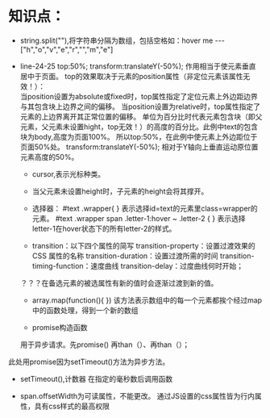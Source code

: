 # 知识点：
* string.split(""),将字符串分隔为数组，包括空格如：hover me ---["h","o","v","e","r","","m","e"]
* line-24-25
    top:50%;
    transform:translateY(-50%);
   作用相当于使元素垂直居中于页面。
   top的效果取决于元素的position属性（非定位元素该属性无效！）：   
   当position设置为absolute或fixed时，top属性指定了定位元素上外边距边界与其包含块上边界之间的偏移。
   当position设置为relative时，top属性指定了元素的上边界离开其正常位置的偏移。
   单位为百分比时代表元素包含块（即父元素，父元素未设置hight，top无效！）的高度的百分比。此例中text的包含块为body,高度为页面100%。
   所以top:50%，在此例中使元素上外边距位于页面50%处。
   transform:translateY(-50%);
   相对于Y轴向上垂直运动原位置元素高度的50%。
   
  * cursor,表示光标种类。
  
  * 当父元素未设置height时，子元素的height会将其撑开。
  
  * 选择器：
    #text .wrapper{
    }
    表示选择id=text的元素里class=wrapper的元素。
    #text .wrapper span .letter-1:hover ~ .letter-2 {
    }
    表示选择letter-1在hover状态下的所有letter-2的样式。
    
  * transition：以下四个属性的简写
  transition-property：设置过渡效果的 CSS 属性的名称
  transition-duration：设置过渡所需的时间
  transition-timing-function：速度曲线
  transition-delay：过度曲线何时开始；
  
  ？？？在备选元素的被选属性有新的值时会逐渐过渡到新的值。
  * array.map(function(){
  })
  该方法表示数组中的每一个元素都挨个经过map中的函数处理，得到一个新的数组
  
  * promise构造函数
  
  用于异步请求。先promise()
再than（）、再than（）；

此处用promise因为setTimeout()方法为异步方法。

  * setTimeout(),计数器
  在指定的毫秒数后调用函数
  
  * span.offsetWidth为可读属性，不能更改。
  通过JS设置的css属性皆为行内属性，具有css样式的最高权限
  
   